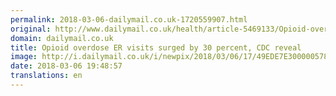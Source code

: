 ```yaml
---
permalink: 2018-03-06-dailymail.co.uk-1720559907.html
original: http://www.dailymail.co.uk/health/article-5469133/Opioid-overdose-ER-visits-surged-30-percent-CDC-reveals.html?ITO=1490&ns_mchannel=rss&ns_campaign=1490
domain: dailymail.co.uk
title: Opioid overdose ER visits surged by 30 percent, CDC reveal
image: http://i.dailymail.co.uk/i/newpix/2018/03/06/17/49EDE7E300000578-0-image-a-29_1520359050506.jpg
date: 2018-03-06 19:48:57
translations: en
---
```


